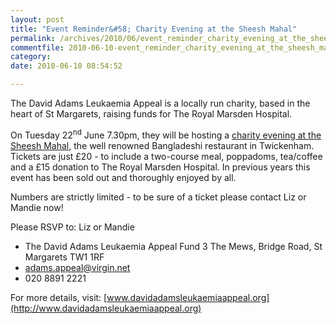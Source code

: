 ```yaml
---
layout: post
title: "Event Reminder&#58; Charity Evening at the Sheesh Mahal"
permalink: /archives/2010/06/event_reminder_charity_evening_at_the_sheesh_mahal.html
commentfile: 2010-06-10-event_reminder_charity_evening_at_the_sheesh_mahal
category: 
date: 2010-06-10 08:54:52

---
```


The David Adams Leukaemia Appeal is a locally run charity, based in the heart of St Margarets, raising funds for The Royal Marsden Hospital.

On Tuesday 22<sup>nd</sup> June 7.30pm, they will be hosting a [charity evening at the Sheesh Mahal](/event/event/200705142468), the well renowned Bangladeshi restaurant in Twickenham. Tickets are just £20 - to include a two-course meal, poppadoms, tea/coffee and a £15 donation to The Royal Marsden Hospital. In previous years this event has been sold out and thoroughly enjoyed by all.

Numbers are strictly limited - to be sure of a ticket please contact Liz or Mandie now!

Please RSVP to: Liz or Mandie

-   The David Adams Leukaemia Appeal Fund
    3 The Mews, Bridge Road, St Margarets TW1 1RF
-   <adams.appeal@virgin.net>
-   020 8891 2221

For more details, visit: [www.davidadamsleukaemiaappeal.org](http://www.davidadamsleukaemiaappeal.org)
